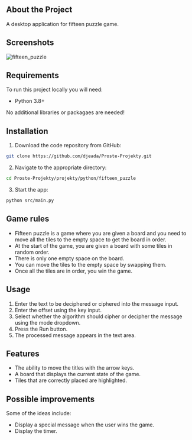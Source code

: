 ## About the Project

A desktop application for fifteen puzzle game.

## Screenshots

![fifteen_puzzle](https://user-images.githubusercontent.com/37275728/188334915-1d7bd7b0-0a7e-4118-97e7-b12572b198e7.gif)

## Requirements

To run this project locally you will need:

* Python 3.8+

No additional libraries or packagaes are needed!

## Installation

1. Download the code repository from GitHub: 
    
```Bash
git clone https://github.com/djeada/Proste-Projekty.git
```

2. Navigate to the appropriate directory:

```Bash
cd Proste-Projekty/projekty/python/fifteen_puzzle
```

3. Start the app:

```Bash
python src/main.py
```

## Game rules

* Fifteen puzzle is a game where you are given a board and you need to move all the tiles to the empty space to get the board in order.
* At the start of the game, you are given a board with some tiles in random order.
* There is only one empty space on the board.
* You can move the tiles to the empty space by swapping them.
* Once all the tiles are in order, you win the game.

## Usage

1. Enter the text to be deciphered or ciphered into the message input.
2. Enter the offset using the key input.
3. Select whether the algorithm should cipher or decipher the message using the mode dropdown.
4. Press the Run button.
5. The processed message appears in the text area. 

## Features

* The ability to move the titles with the arrow keys.
* A board that displays the current state of the game.
* Tiles that are correctly placed are highlighted. 

## Possible improvements

Some of the ideas include:

* Display a special message when the user wins the game.
* Display the timer.
